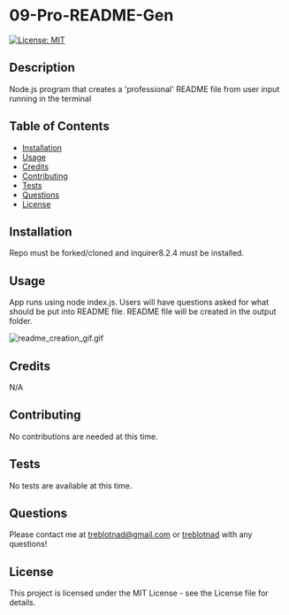 # 09-Pro-README-Gen

[![License: MIT](https://img.shields.io/badge/License-MIT-yellow.svg)](https://opensource.org/licenses/MIT)

## Description

Node.js program that creates a 'professional' README file from user input running in the terminal

## Table of Contents

- [Installation](#installation)
- [Usage](#usage)
- [Credits](#credits)
- [Contributing](#contributing)
- [Tests](#tests)
- [Questions](#questions)
- [License](#license)

## Installation

Repo must be forked/cloned and inquirer8.2.4 must be installed.

## Usage

App runs using node index.js. Users will have questions asked for what should be put into README file. README file will be created in the output folder.

![readme_creation_gif.gif](./assets/readme_creation_gif.gif)

## Credits

N/A

## Contributing

No contributions are needed at this time.

## Tests

No tests are available at this time.

## Questions

Please contact me at [treblotnad@gmail.com](mailto:treblotnad@gmail.com?subject=09-Pro-README-Gen%20Question) or [treblotnad](github.com/treblotnad) with any questions!

## License

This project is licensed under the MIT License - see the License file for details.
